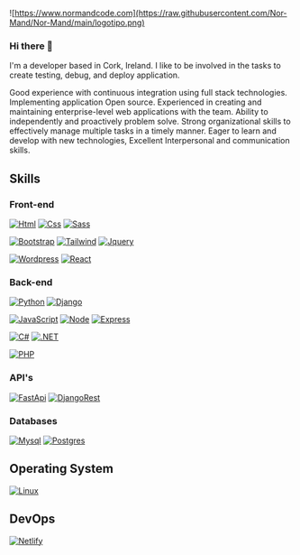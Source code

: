 ![https://www.normandcode.com](https://raw.githubusercontent.com/Nor-Mand/Nor-Mand/main/logotipo.png)
### Hi there 👋

I'm a developer based in Cork, Ireland. I like to be involved in the tasks to create testing, debug, and deploy application.

Good experience with continuous integration using full stack technologies. Implementing application Open source. Experienced in creating and maintaining enterprise-level web applications with the team. Ability to independently and proactively problem solve. Strong organizational skills to effectively manage multiple tasks in a timely manner. Eager to learn and develop with new technologies, Excellent Interpersonal and communication skills.


<!--
**Nor-Mand/Nor-Mand** is a ✨ _special_ ✨ repository because its `README.md` (this file) appears on your GitHub profile.

Here are some ideas to get you started:

- 🔭 I’m currently working on ...
- 🌱 I’m currently learning ...
- 👯 I’m looking to collaborate on ...
- 🤔 I’m looking for help with ...
- 💬 Ask me about ...
- 📫 How to reach me: ...
- 😄 Pronouns: ...
- ⚡ Fun fact: ...
-->

## Skills

### Front-end
[![Html](https://img.shields.io/badge/HTML5-E34F26?style=for-the-badge&logo=html5&logoColor=white)]()
[![Css](https://img.shields.io/badge/CSS3-1572B6?style=for-the-badge&logo=css3&logoColor=white)]()
[![Sass](https://img.shields.io/badge/Sass-CC6699?style=for-the-badge&logo=sass&logoColor=white)]()

[![Bootstrap](https://img.shields.io/badge/Bootstrap-563D7C?style=for-the-badge&logo=bootstrap&logoColor=white)]()
[![Tailwind](https://img.shields.io/badge/Tailwind_CSS-38B2AC?style=for-the-badge&logo=tailwind-css&logoColor=white)]()
[![Jquery](https://img.shields.io/badge/jQuery-0769AD?style=for-the-badge&logo=jquery&logoColor=white)]()

[![Wordpress](https://img.shields.io/badge/Wordpress-21759B?style=for-the-badge&logo=wordpress&logoColor=white)]()
[![React](https://img.shields.io/badge/React-20232A?style=for-the-badge&logo=react&logoColor=61DAFB)]()

### Back-end
[![Python](https://img.shields.io/badge/Python-FFD43B?style=for-the-badge&logo=python&logoColor=blue)]() 
[![Django](https://img.shields.io/badge/Django-092E20?style=for-the-badge&logo=django&logoColor=white)]() 

[![JavaScript](https://img.shields.io/badge/JavaScript-F7DF1E?style=for-the-badge&logo=javascript&logoColor=white)]()
[![Node](https://img.shields.io/badge/Node.js-339933?style=for-the-badge&logo=nodedotjs&logoColor=white)]()
[![Express](https://img.shields.io/badge/Express.js-000000?style=for-the-badge&logo=express&logoColor=white)]()

[![C#](https://img.shields.io/badge/C%23-239120?style=for-the-badge&logo=c-sharp&logoColor=white)]()
[![.NET](https://img.shields.io/badge/.NET-512BD4?style=for-the-badge&logo=dotnet&logoColor=white)]()

[![PHP](https://img.shields.io/badge/PHP-777BB4?style=for-the-badge&logo=php&logoColor=white)]()

### API's
[![FastApi](https://img.shields.io/badge/fastapi-109989?style=for-the-badge&logo=FASTAPI&logoColor=white)]()
[![DjangoRest](https://img.shields.io/badge/django%20rest-ff1709?style=for-the-badge&logo=django&logoColor=white)]()

### Databases
[![Mysql](https://img.shields.io/badge/MySQL-005C84?style=for-the-badge&logo=mysql&logoColor=white)]()
[![Postgres](https://img.shields.io/badge/PostgreSQL-316192?style=for-the-badge&logo=postgresql&logoColor=white&)]()

## Operating System
[![Linux](https://img.shields.io/badge/Ubuntu-E95420?style=for-the-badge&logo=ubuntu&logoColor=white)]()  

## DevOps
[![Netlify](https://img.shields.io/badge/Netlify-00C7B7?style=for-the-badge&logo=netlify&logoColor=white)]() 
	
